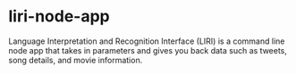 # liri-node-app
Language Interpretation and Recognition Interface (LIRI) is a command line node app that takes in parameters and gives you back data such as tweets, song details, and movie information.
